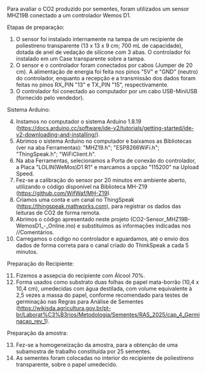 Para avaliar o CO2 produzido por sementes, foram utilizados um sensor MHZ19B conectado a um controlador Wemos D1.

Etapas de preparação:

1. O sensor foi instalado internamente na tampa de um recipiente de poliestireno transparente (13 x 13 x 9 cm; 700 mL de capacidade), dotada de anel de vedação de silicone com 3 abas. O controlador foi instalado em um Case transparente sobre a tampa. 
2. O sensor e o controlador foram conectados por cabos (Jumper de 20 cm). A alimentação de energia foi feita nos pinos "5V" e "GND" (neutro) do controlador, enquanto a recepção e a transmissão dos dados foram feitas no pinos RX_PIN "13" e TX_PIN "15", respectivamente.
3. O controlador foi conectado ao computador por um cabo USB-MiniUSB (fornecido pelo vendedor).

Sistema Arduino:

4. Instamos no computador o sistema Arduíno 1.8.19 (https://docs.arduino.cc/software/ide-v2/tutorials/getting-started/ide-v2-downloading-and-installing/).
5. Abrimos o sistema Arduino no computador e baixamos as Bibliotecas (ver na aba Ferramentas): "MHZ19.h"; "ESP8266WiFi.h"; "ThingSpeak.h"; "WiFiClient.h".
6. Na aba Ferramentas, selecionamos a Porta de conexão do controlador, a Placa "LOLIN(WeMos)D1 R1" e marcamos a opção "115200" na Upload Speed.
7. Fez-se a calibração do sensor por 20 minutos em ambiente aberto, utilizando o código disponível na Biblioteca MH-Z19 (https://github.com/WifWaf/MH-Z19).
8. Criamos uma conta e um canal no ThingSpeak (https://thingspeak.mathworks.com), para registrar os dados das leituras de CO2 de forma remota.
9. Abrimos o código apresentado neste projeto (CO2-Sensor_MHZ19B-WemosD1_-_Online.ino) e substituímos as informações indicadas nos //Comentários.
10. Carregamos o código no controlador e aguardamos, até o envio dos dados de forma correta para o canal criado do ThinkSpeak a cada 5 minutos.

Preparação do Recipiente:

11. Fizemos a assepcia do recipiente com Álcool 70%.
12. Forma usados como substrato duas folhas de papel mata-borrão (10,4 x 10,4 cm), umedecidas com água destilada, com volume equivalente à 2,5 vezes a massa do papel, conforme recomendado para testes de germinação nas Regras para Análise de Sementes (https://wikisda.agricultura.gov.br/pt-br/Laborat%C3%B3rios/Metodologia/Sementes/RAS_2025/cap_4_Germinacao_rev_1).

Preparação da amostra:

13. Fez-se a homogeneização da amostra, para a obtenção de uma subamostra de trabalho constituída por 25 sementes.
17. As sementes foram colocadas no interior do recipiente de poliestireno transparente, sobre o papel umedecido.
